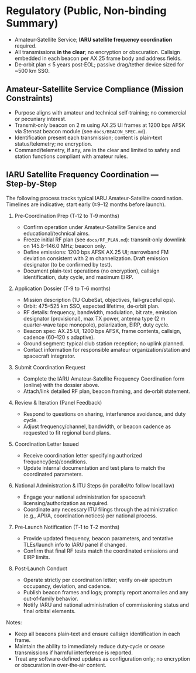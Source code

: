 # Regulatory (Public, Non‑binding Summary)

- Amateur‑Satellite Service; **IARU satellite frequency coordination** required.
- All transmissions **in the clear**; no encryption or obscuration. Callsign embedded in each beacon per AX.25 frame body and address fields.
- De‑orbit plan ≤ 5 years post‑EOL; passive drag/tether device sized for ~500 km SSO.

## Amateur‑Satellite Service Compliance (Mission Constraints)
- Purpose aligns with amateur and technical self‑training; no commercial or pecuniary interest.
- Transmit‑only beacon on 2 m using AX.25 UI frames at 1200 bps AFSK via Stensat beacon module (see `docs/BEACON_SPEC.md`).
- Identification present each transmission; content is plain‑text status/telemetry; no encryption.
- Command/telemetry, if any, are in the clear and limited to safety and station functions compliant with amateur rules.

## IARU Satellite Frequency Coordination — Step‑by‑Step
The following process tracks typical IARU Amateur‑Satellite coordination. Timelines are indicative; start early (≥9–12 months before launch).

1. Pre‑Coordination Prep (T‑12 to T‑9 months)
   - Confirm operation under Amateur‑Satellite Service and educational/technical aims.
   - Freeze initial RF plan (see `docs/RF_PLAN.md`): transmit‑only downlink on 145.8–146.0 MHz; beacon only.
   - Define emissions: 1200 bps AFSK AX.25 UI; narrowband FM deviation consistent with 2 m channelization. Draft emission designator (to be confirmed by test).
   - Document plain‑text operations (no encryption), callsign identification, duty cycle, and maximum EIRP.

2. Application Dossier (T‑9 to T‑6 months)
   - Mission description (1U CubeSat, objectives, fail‑graceful ops).
   - Orbit: 475–525 km SSO, expected lifetime, de‑orbit plan.
   - RF details: frequency, bandwidth, modulation, bit rate, emission designator (provisional), max TX power, antenna type (2 m quarter‑wave tape monopole), polarization, EIRP, duty cycle.
   - Beacon spec: AX.25 UI, 1200 bps AFSK, frame contents, callsign, cadence (60–120 s adaptive).
   - Ground segment: typical club station reception; no uplink planned.
   - Contact information for responsible amateur organization/station and spacecraft integrator.

3. Submit Coordination Request
   - Complete the IARU Amateur‑Satellite Frequency Coordination form (online) with the dossier above.
   - Attach/link detailed RF plan, beacon framing, and de‑orbit statement.

4. Review & Iteration (Panel Feedback)
   - Respond to questions on sharing, interference avoidance, and duty cycle.
   - Adjust frequency/channel, bandwidth, or beacon cadence as requested to fit regional band plans.

5. Coordination Letter Issued
   - Receive coordination letter specifying authorized frequency(ies)/conditions.
   - Update internal documentation and test plans to match the coordinated parameters.

6. National Administration & ITU Steps (in parallel/to follow local law)
   - Engage your national administration for spacecraft licensing/authorization as required.
   - Coordinate any necessary ITU filings through the administration (e.g., API/A, coordination notices) per national process.

7. Pre‑Launch Notification (T‑1 to T‑2 months)
   - Provide updated frequency, beacon parameters, and tentative TLEs/launch info to IARU panel if changed.
   - Confirm that final RF tests match the coordinated emissions and EIRP limits.

8. Post‑Launch Conduct
   - Operate strictly per coordination letter; verify on‑air spectrum occupancy, deviation, and cadence.
   - Publish beacon frames and logs; promptly report anomalies and any out‑of‑family behavior.
   - Notify IARU and national administration of commissioning status and final orbital elements.

Notes:
- Keep all beacons plain‑text and ensure callsign identification in each frame.
- Maintain the ability to immediately reduce duty‑cycle or cease transmissions if harmful interference is reported.
- Treat any software‑defined updates as configuration only; no encryption or obscuration in over‑the‑air content.
